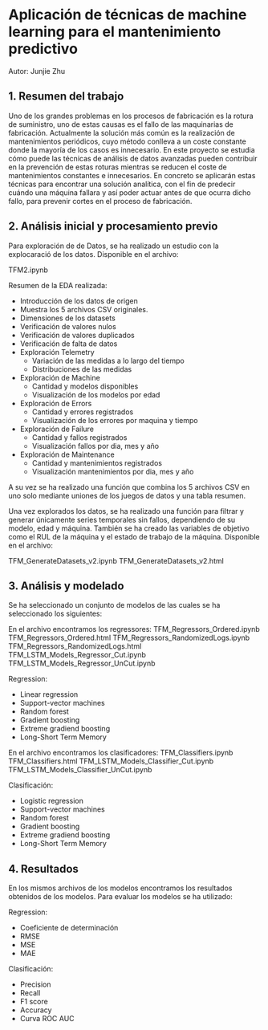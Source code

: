 # Aplicación de técnicas de machine learning para el mantenimiento predictivo

Autor: Junjie Zhu

## 1. Resumen del trabajo
Uno de los grandes problemas en los procesos de fabricación es la rotura de suministro, uno de estas causas es el fallo de las maquinarias de fabricación. Actualmente la solución más común es la realización de mantenimientos periódicos, cuyo método conlleva a un coste constante donde la mayoría de los casos es innecesario.
En este proyecto se estudia cómo puede las técnicas de análisis de datos avanzadas pueden contribuir en la prevención de estas roturas mientras se reducen el coste de mantenimientos constantes e innecesarios. En concreto se aplicarán estas técnicas para encontrar una solución analítica, con el fin de predecir cuándo una máquina fallara y así poder actuar antes de que ocurra dicho fallo, para prevenir cortes en el proceso de fabricación.

## 2. Análisis inicial y procesamiento previo
Para exploración de de Datos, se ha realizado un estudio con la explocaració de los datos. Disponible en el archivo:

TFM2.ipynb

Resumen de la EDA realizada:

- Introducción de los datos de origen
- Muestra los 5 archivos CSV originales.
- Dimensiones de los datasets
- Verificación de valores nulos
- Verificación de valores duplicados
- Verificación de falta de datos
- Exploración Telemetry
    - Variación de las medidas a lo largo del tiempo
    - Distribuciones de las medidas
- Exploración de Machine
    - Cantidad y modelos disponibles
    - Visualización de los modelos por edad
- Exploración de Errors
    - Cantidad y errores registrados
    - Visualización de los errores por maquina y tiempo
- Exploración de Failure
    - Cantidad y fallos registrados
    - Visualización fallos por dia, mes y año
- Exploración de Maintenance
    - Cantidad y mantenimientos registrados
    - Visualización mantenimientos por dia, mes y año

A su vez se ha realizado una función que combina los 5 archivos CSV en uno solo mediante uniones de los juegos de datos y una tabla resumen.

Una vez explorados los datos, se ha realizado una función para filtrar y generar únicamente series temporales sin fallos, dependiendo de su modelo, edad y máquina. También se ha creado las variables de objetivo como el RUL de la máquina y el estado de trabajo de la máquina.
Disponible en el archivo:

TFM_GenerateDatasets_v2.ipynb
TFM_GenerateDatasets_v2.html


## 3. Análisis y modelado
Se ha seleccionado un conjunto de modelos de las cuales se ha seleccionado los siguientes:

En el archivo encontramos los regressores:
TFM_Regressors_Ordered.ipynb
TFM_Regressors_Ordered.html
TFM_Regressors_RandomizedLogs.ipynb
TFM_Regressors_RandomizedLogs.html
TFM_LSTM_Models_Regressor_Cut.ipynb
TFM_LSTM_Models_Regressor_UnCut.ipynb

Regression:
- Linear regression
- Support-vector machines
- Random forest
- Gradient boosting
- Extreme gradiend boosting
- Long-Short Term Memory

En el archivo encontramos los clasificadores:
TFM_Classifiers.ipynb
TFM_Classifiers.html
TFM_LSTM_Models_Classifier_Cut.ipynb
TFM_LSTM_Models_Classifier_UnCut.ipynb

Clasificación:
- Logistic regression
- Support-vector machines
- Random forest
- Gradient boosting
- Extreme gradiend boosting
- Long-Short Term Memory

## 4. Resultados
En los mismos archivos de los modelos encontramos los resultados obtenidos de los modelos. Para evaluar los modelos se ha utilizado:

Regression:
- Coeficiente de determinación
- RMSE
- MSE
- MAE

Clasificación:
- Precision
- Recall
- F1 score
- Accuracy
- Curva ROC AUC
